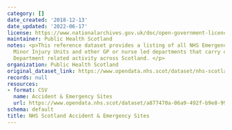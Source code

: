 ```yaml
---
category: []
date_created: '2018-12-13'
date_updated: '2022-06-17'
license: https://www.nationalarchives.gov.uk/doc/open-government-licence/version/3/
maintainer: Public Health Scotland
notes: <p>This reference dataset provides a listing of all NHS Emergency Departments,
  Minor Injury Units and other GP or nurse led departments that carry out Emergency
  Department related activity across Scotland. </p>
organization: Public Health Scotland
original_dataset_link: https://www.opendata.nhs.scot/dataset/nhs-scotland-accident-emergency-sites
records: null
resources:
- format: CSV
  name: Accident & Emergency Sites
  url: https://www.opendata.nhs.scot/dataset/a877470a-06a9-492f-b9e8-992f758894d0/resource/1a4e3f48-3d9b-4769-80e9-3ef6d27852fe/download/hospital_site_list.csv
schema: default
title: NHS Scotland Accident & Emergency Sites
---
```

